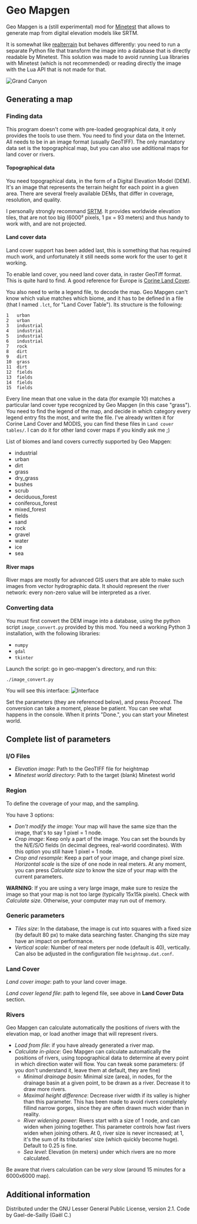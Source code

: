 # Geo Mapgen
Geo Mapgen is a (still experimental) mod for [Minetest](https://www.minetest.net/) that allows to generate map from digital elevation models like SRTM.

It is somewhat like [realterrain](https://forum.minetest.net/viewtopic.php?f=11&t=12666) but behaves differently: you need to run a separate Python file that transform the image into a database that is directly readable by Minetest. This solution was made to avoid running Lua libraries with Minetest (which is not recommended) or reading directly the image with the Lua API that is not made for that.

![Grand Canyon](https://user-images.githubusercontent.com/6905002/35072311-511f42e2-fbe4-11e7-839d-fbf2140e292a.png)

## Generating a map
### Finding data
This program doesn't come with pre-loaded geographical data, it only provides the tools to use them. You need to find your data on the Internet. All needs to be in an image format (usually GeoTIFF). The only mandatory data set is the topographical map, but you can also use additional maps for land cover or rivers.

#### Topographical data
You need topographical data, in the form of a Digital Elevation Model (DEM). It's an image that represents the terrain height for each point in a given area. There are several freely available DEMs, that differ in coverage, resolution, and quality.

I personally strongly recommand [SRTM](http://srtm.csi.cgiar.org/SELECTION/inputCoord.asp). It provides worldwide elevation tiles, that are not too big (6000² pixels, 1 px = 93 meters) and thus handy to work with, and are not projected.

#### Land cover data
Land cover support has been added last, this is something that has required much work, and unfortunately it still needs some work for the user to get it working.

To enable land cover, you need land cover data, in raster GeoTiff format. This is quite hard to find. A good reference for Europe is [Corine Land Cover](https://land.copernicus.eu/pan-european/corine-land-cover/clc-2012).

You also need to write a legend file, to decode the map. Geo Mapgen can't know which value matches which biome, and it has to be defined in a file (that I named `.lct`, for "Land Cover Table"). Its structure is the following:
```
1	urban
2	urban
3	industrial
4	industrial
5	industrial
6	industrial
7	rock
8	dirt
9	dirt
10	grass
11	dirt
12	fields
13	fields
14	fields
15	fields
```
Every line mean that one value in the data (for example 10) matches a particular land cover type recognized by Geo Mapgen (in this case "grass"). You need to find the legend of the map, and decide in which category every legend entry fits the most, and write the file. I've already written it for Corine Land Cover and MODIS, you can find these files in `Land cover tables/`. I can do it for other land cover maps if you kindly ask me ;)

List of biomes and land covers currectly supported by Geo Mapgen:
- industrial
- urban
- dirt
- grass
- dry_grass
- bushes
- scrub
- deciduous_forest
- coniferous_forest
- mixed_forest
- fields
- sand
- rock
- gravel
- water
- ice
- sea

#### River maps
River maps are mostly for advanced GIS users that are able to make such images from vector hydrographic data. It should represent the river network: every non-zero value will be interpreted as a river.

### Converting data
You must first convert the DEM image into a database, using the python script `image_convert.py` provided by this mod. You need a working Python 3 installation, with the following libraries:
- `numpy`
- `gdal`
- `tkinter`

Launch the script: go in geo-mapgen's directory, and run this:
```
./image_convert.py
```
You will see this interface:
![Interface](https://user-images.githubusercontent.com/6905002/36512379-7538a1a4-176a-11e8-86e1-4ddb4153399c.png)

Set the parameters (they are referenced below), and press *Proceed*. The conversion can take a moment, please be patient. You can see what happens in the console. When it prints "Done.", you can start your Minetest world.

## Complete list of parameters
### I/O Files
- *Elevation image*: Path to the GeoTIFF file for heightmap
- *Minetest world directory*: Path to the target (blank) Minetest world

### Region
To define the coverage of your map, and the sampling.

You have 3 options:
- *Don't modify the image*: Your map will have the same size than the image, that's to say 1 pixel = 1 node.
- *Crop image*: Keep only a part of the image. You can set the bounds by the N/E/S/O fields (in decimal degrees, real-world coordinates). With this option you still have 1 pixel = 1 node.
- *Crop and resample*: Keep a part of your image, and change pixel size. *Horizontal scale* is the size of one node in real meters.
At any moment, you can press *Calculate size* to know the size of your map with the current parameters.

**WARNING**: If you are using a very large image, make sure to resize the image so that your map is not too large (typically 15x15k pixels). Check with *Calculate size*. Otherwise, your computer may run out of memory.

### Generic parameters
- *Tiles size*: In the database, the image is cut into squares with a fixed size (by default 80 px) to make data searching faster. Changing ths size may have an impact on performance.
- *Vertical scale*: Number of real meters per node (default is 40), vertically. Can also be adjusted in the configuration file `heightmap.dat.conf`.

### Land Cover
*Land cover image*: path to your land cover image.

*Land cover legend file*: path to legend file, see above in **Land Cover Data** section.

### Rivers
Geo Mapgen can calculate automatically the positions of rivers with the elevation map, or load another image that will represent rivers.
- *Load from file*: if you have already generated a river map.
- *Calculate in-place*: Geo Mapgen can calculate automatically the positions of rivers, using topographical data to determine at every point in which direction water will flow. You can tweak some parameters: (if you don't understand it, leave them at default, they are fine)
  - *Minimal drainage basin*: Minimal size (area), in nodes, for the drainage basin at a given point, to be drawn as a river. Decrease it to draw more rivers.
  - *Maximal height difference*: Decrease river width if its valley is higher than this parameter. This has been made to avoid rivers completely fillind narrow gorges, since they are often drawn much wider than in reality.
  - *River widening power*: Rivers start with a size of 1 node, and can widen when joining together. This parameter controls how fast rivers widen when joining others. At 0, river size is never increased; at 1, it's the sum of its tributaries' size (which quickly become huge). Default to 0.25 is fine.
  - *Sea level*: Elevation (in meters) under which rivers are no more calculated.

Be aware that rivers calculation can be *very* slow (around 15 minutes for a 6000x6000 map).

## Additional information
Distributed under the GNU Lesser General Public License, version 2.1.
Code by Gael-de-Sailly (Gaël C.)

